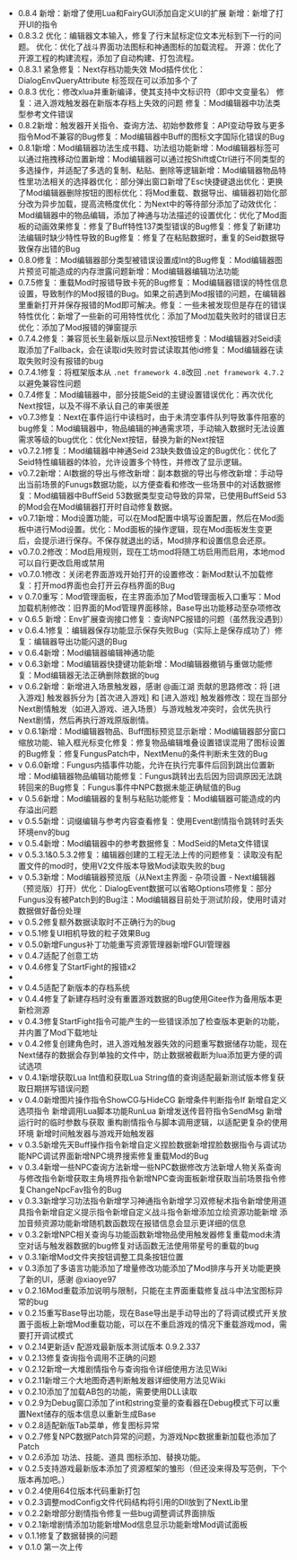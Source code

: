 * 0.8.4
  新增：新增了使用Lua和FairyGUI添加自定义UI的扩展
  新增：新增了打开UI的指令
* 0.8.3.2
  优化：编辑器文本输入，修复了行末鼠标定位文本光标到下一行的问题。
  优化：优化了战斗界面功法图标和神通图标的加载流程。
  开源：优化了开源工程的构建流程，添加了自动构建、打包流程。
* 0.8.3.1
  紧急修复：Next存档功能失效
  Mod插件优化：DialogEnvQueryAttribute 标签现在可以添加多个了
* 0.8.3
  优化：修改xlua并重新编译，使其支持中文标识符（即中文变量名）
  修复：进入游戏触发器在新版本存档上失效的问题
  修复：Mod编辑器中功法类型参考文件错误
* 0.8.2新增：触发器开关指令、查询方法、初始参数修复：API变动导致与更多指令Mod不兼容的Bug修复：Mod编辑器中Buff的图标文字国际化错误的Bug
* 0.8.1新增：Mod编辑器功法生成书籍、功法组功能新增：Mod编辑器标签可以通过拖拽移动位置新增：Mod编辑器可以通过按Shift或Ctrl进行不同类型的多选操作，并适配了多选的复制、粘贴、删除等逻辑新增：Mod编辑器物品特性里功法相关的选择器优化：部分弹出窗口新增了Esc快捷键退出优化：更换了Mod编辑器删除按钮的图标优化：将Mod重载、数据导出、编辑器初始化部分改为异步加载，提高流畅度优化：为Next中的等待部分添加了动效优化：Mod编辑器中的物品编辑，添加了神通与功法描述的设置优化：优化了Mod面板的动画效果修复：修复了Buff特性137类型错误的Bug修复：修复了新建功法编辑时缺少特性导致的Bug修复：修复了在粘贴数据时，重复的Seid数据导致保存出错的Bug
* 0.8.0修复：Mod编辑器部分类型被错误设置成Int的Bug修复：Mod编辑器图片预览可能造成的内存泄露问题新增：Mod编辑器编辑功法功能
* 0.7.5修复：重载Mod时报错导致卡死的Bug修复：Mod编辑器错误的特性信息设置，导致制作的Mod报错的Bug。如果之前遇到Mod报错的问题，在编辑器里重新打开并保存报错的Mod即可解决。修复：一些未被发现但是存在的错误特性优化：新增了一些新的可用特性优化：添加了Mod加载失败时的错误日志优化：添加了Mod报错的弹窗提示
* 0.7.4.2修复：兼容觅长生最新版以显示Next按钮修复：Mod编辑器对Seid读取添加了Fallback，会在读取id失败时尝试读取其他id修复：Mod编辑器在读取失败时没有报错的bug
* 0.7.4.1修复：将框架版本从 `.net framework 4.8`改回 `.net framework 4.7.2`以避免兼容性问题
* 0.7.4修复：Mod编辑器中，部分技能Seid的主键设置错误优化：再次优化Next按钮，以及不得不承认自己的审美很差
* v0.7.3修复：Next在事件运行中读档时，由于未清空事件队列导致事件阻塞的bug修复：Mod编辑器中，物品编辑的神通需求项，手动输入数据时无法设置需求等级的bug优化：优化Next按钮，替换为新的Next按钮
* v0.7.2.1修复：Mod编辑器中神通Seid 23缺失数值设定的Bug优化：优化了Seid特性编辑器的体验，允许设置多个特性，并修改了显示逻辑。
* v0.7.2新增：AI数据的导出与修改新增：副本数据的导出与修改新增：手动导出当前场景的Funugs数据功能，以方便查看和修改一些场景中的对话数据修复：Mod编辑器中BuffSeid 53数据类型变动导致的异常，已使用BuffSeid 53的Mod会在Mod编辑器打开时自动修复数据。
* v0.7.1新增：Mod设置功能，可以在Mod配置中填写设置配置，然后在Mod面板中进行Mod设置。优化：Mod面板的操作逻辑，现在Mod面板发生变更后，会提示进行保存。不保存就退出的话，Mod排序和设置信息会还原。
* v0.7.0.2修改：Mod启用规则，现在工坊mod将随工坊启用而启用，本地mod可以自行更改启用或禁用
* v0.7.0.1修改：关闭老界面游戏开始打开的设置修改：新Mod默认不加载修复：打开mod界面也会打开云存档界面的Bug
* v 0.7.0重写：Mod管理面板，在主界面添加了Mod管理面板入口重写：Mod加载机制修改：旧界面的Mod管理界面移除，Base导出功能移动至杂项修改
* v 0.6.5
  新增：Env扩展查询接口修复：查询NPC报错的问题（虽然我没遇到）
* v 0.6.4.1修复：编辑器保存功能显示保存失败Bug（实际上是保存成功了）修复：编辑器导出功能闪退的Bug
* v 0.6.4新增：Mod编辑器编辑神通功能
* v 0.6.3新增：Mod编辑器快捷键功能新增：Mod编辑器撤销与重做功能修复：Mod编辑器无法正确删除数据的bug
* v 0.6.2新增：新增进入场景触发器，感谢 @画江湖 贡献的思路修改：将 \[进入游戏] 触发器拆分为 \[首次进入游戏] 和 \[进入游戏] 触发器修改：现在当部分Next剧情触发（如进入游戏、进入场景）与游戏触发冲突时，会优先执行Next剧情，然后再执行游戏原版剧情。
* v 0.6.1新增：Mod编辑器物品、Buff图标预览显示新增：Mod编辑器部分窗口缩放功能、输入框光标变化修复：修复物品编辑堆叠设置错误混用了图标设置的Bug修复：修复FungusPatch中，NextMenu的条件判断未生效的Bug
* v 0.6.0新增：Fungus内插事件功能，允许在执行完事件后回到跳出位置新增：Mod编辑器物品编辑功能修复：Fungus跳转出去后因为回调原因无法跳转回来的Bug修复：Fungus事件中NPC数据未能正确赋值的Bug
* v 0.5.6新增：Mod编辑器的复制与粘贴功能修复：Mod编辑器可能造成的内存溢出问题
* v 0.5.5新增：词缀编辑与参考内容查看修复：使用Event剧情指令跳转时丢失环境env的bug
* v 0.5.4新增：Mod编辑器中的参考数据修复：ModSeid的Meta文件错误
* v 0.5.3.1&0.5.3.2修复：编辑器创建的工程无法上传的问题修复：读取没有配置文件的mod时，使用V2文件版本导致Mod读取失败的bug
* v 0.5.3新增：Mod编辑器预览版（从Next主界面 - 杂项设置 - Next编辑器（预览版）打开）优化：DialogEvent数据可以省略Options项修复：部分Fungus没有被Patch到的Bug注：Mod编辑器目前处于测试阶段，使用时请对数据做好备份处理
* v 0.5.2修复额外数据读取时不正确行为的bug
* v 0.5.1修复UI相机导致的粒子效果Bug
* v 0.5.0新增Fungus补丁功能重写资源管理器新增FGUI管理器
* v 0.4.7适配了创意工坊
* v 0.4.6修复了StartFight的报错x2
*
* v 0.4.5适配了新版本的存档系统
* v 0.4.4修复了新建存档时没有重置游戏数据的Bug使用Gitee作为备用版本更新检测源
* v 0.4.3修复StartFight指令可能产生的一些错误添加了检查版本更新的功能，并内置了Mod下载地址
* v 0.4.2修复创建角色时，进入游戏触发器失效的问题重写数据储存功能，现在Next储存的数据会存到单独的文件中，防止数据被截断为lua添加更方便的调试选项
* v 0.4.1新增获取Lua Int值和获取Lua String值的查询适配最新测试版本修复获取日期拼写错误问题
* v 0.4.0新增图片操作指令ShowCG与HideCG  新增条件判断指令If  新增自定义选项指令  新增调用Lua脚本功能RunLua  新增发送传音符指令SendMsg  新增运行时的临时参数与获取  重构剧情指令与脚本调用逻辑，以适配更复杂的使用环境  新增时间触发器与游戏开始触发器
* v 0.3.5新增先天Buff操作指令新增自定义捏脸数据新增捏脸数据指令与调试功能NPC调试界面新增NPC境界搜索修复重载Mod的Bug
* v 0.3.4新增一些NPC查询方法新增一些NPC数据修改方法新增人物关系查询与修改指令新增获取主角境界指令新增NPC查询面板新增获取当前场景指令修复ChangeNpcFav指令的Bug
* v 0.3.3新增学习功法指令新增学习神通指令新增学习双修秘术指令新增使用道具指令新增自定义提示指令新增自定义战斗指令新增添加立绘资源功能新增 添加音频资源功能新增随机数函数现在报错信息会显示更详细的信息
* v 0.3.2新增NPC相关查询与功能函数新增物品使用触发器修复重载mod未清空对话与触发器数据的bug修复对话函数无法使用带星号的重载的bug
* v 0.3.1新增Mod文件夹按钮调整工具条按钮位置
* v 0.3添加了多语言功能添加了增量修改功能添加了Mod排序与开关功能更换了新的UI，感谢 @xiaoye97
* v 0.2.16Mod重载添加说明与限制，只能在主界面重载修复战斗中法宝图标异常的bug
* v 0.2.15重写Base导出功能，现在Base导出是手动导出的了将调试模式开关放置于面板上新增Mod重载功能，可以在不重启游戏的情况下重载游戏mod，需要打开调试模式
* v 0.2.14更新适v 配游戏最新版本测试版本 0.9.2.337
* v 0.2.13修复查询指令调用不正确的问题
* v 0.2.12新增一大堆剧情指令与查询指令详细使用方法见Wiki
* v 0.2.11新增三个大地图奇遇判断触发器详细使用方法见Wiki
* v 0.2.10添加了加载AB包的功能，需要使用DLL读取
* v 0.2.9为Debug窗口添加了int和string变量的查看器在Debug模式下可以重置Next储存的版本信息以重新生成Base
* v 0.2.8适配新版Tab菜单，修复图标异常
* v 0.2.7修复NPC数据Patch异常的问题，为游戏Npc数据重新加载也添加了Patch
* v 0.2.6添加 功法、技能、道具 图标添加、替换功能。
* v 0.2.5支持游戏最新版本添加了资源框架的雏形（但还没来得及写范例，下个版本再加吧。）
* v 0.2.4使用64位版本代码重新打包
* v 0.2.3调整modConfig文件代码结构将引用的Dll放到了NextLib里
* v 0.2.2新增部分剧情指令修复一些bug调整调试界面排版
* v 0.2.1新增剧情添加功能新增Mod信息显示功能新增Mod调试面板
* v 0.1.1修复了数据替换的问题
* v 0.1.0
  第一次上传
